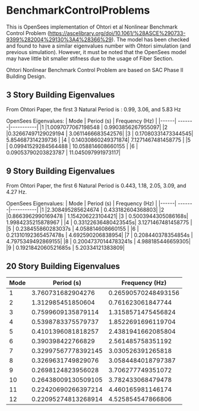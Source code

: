 # BenchmarkControlProblems

This is OpenSees implementation of Ohtori et al Nonlinear Benchmark Control Problem (https://ascelibrary.org/doi/10.1061/%28ASCE%290733-9399%282004%29130%3A4%28366%29). The model has been checked and found to have a similar eigenvalues number with Ohtori simulation (and previous simulation). However, it must be noted that the OpenSees model may have little bit smaller stifness due to the usage of Fiber Section.

Ohtori Nonlinear Benchmark Control Problem are based on SAC Phase II Building Design.

## 3 Story Building Eigenvalues
From Ohtori Paper, the first 3 Natural Period is : 0.99, 3.06, and 5.83 Hz

OpenSees Eigenvalues:
| Mode | Period (s) | Frequency (Hz) |
|------| -------|-----------|
|1     |1.0097077067198548 | 0.9903856267955097|
|2     |0.32667497129029194 | 3.0611466683542576|
|3     | 0.17080331473344545| 5.854687314239736  |
|4     | 0.14030860249371874| 7.1271467481458775 |
|5     | 0.09941529284564488 | 10.058814608660155 |
|6     | 0.09053790203823787 | 11.045097991973117|


## 9 Story Building Eigenvalues
From Ohtori Paper, the first 6 Natural Period is 0.443, 1.18, 2.05, 3.09, and 4.27 Hz.

OpenSees Eigenvalues:
| Mode | Period (s) | Frequency (Hz) |
|------| -------|-----------|
|1     |2.308495285624674 |  0.433182604368803|
|2     |0.8663962990169478 | 1.154206223104421|
|3     | 0.5003944305086168s| 1.9984235215878967  |
|4     | 0.33122636480423545s| 3.1271467481458775 |
|5     | 0.238455860283037s | 4.058814608660155 |
|6     | 0.21310192365457478s | 4.692590206838954|
|7     | 0.208440378354854s | 4.7975349492869155|
|8     | 0.20047370144783241s | 4.988185446659305|
|9     | 0.1921842060521685s | 5.20334121383809|


## 20 Story Building Eigenvalues

| Mode | Period (s) | Frequency (Hz) |
|------| -------|-----------|
|1     |3.760731682904276 |  0.26590570248493156|
|2     |1.312985451850604 | 0.761623061847744|
|3     | 0.7599609135879114| 1.3158571475456824  |
|4     | 0.5398783375579737| 1.8522691696119704 |
|5     | 0.4101396081818257 | 2.4381941662085804 |
|6     | 0.390398422766829 | 2.561485758351192|
|7     | 0.32997567778392145 | 3.030526391265818|
|8     | 0.3269631749829076 | 3.0584484018797387|
|9     | 0.2698124823956028 | 3.706277749351072|
|10     | 0.26438009130509105 | 3.782433068479478|
|11    | 0.22420690266397214 | 4.460165981146174|
|12    | 0.22095274813268914 | 4.525854547866806|


